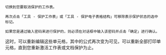 

    切换到您要取消保护的工作表。

    再次点击「工具 - 保护工作表」或「工具 - 保护电子表格结构」可移除表示保护状态的选中标记。

    如果您是通过输入密码来进行保护的，则必须在对话框中输入该密码并点击「确定」进行确认。

这时，可以重新编辑这些单元格，其中的公式再次变为可见，可以重新全部打印单元格，直到您重新激活工作表或文档保护为止。
